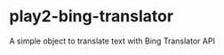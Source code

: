play2-bing-translator
=====================

A simple object to translate text with Bing Translator API
